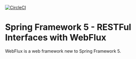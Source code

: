 [![CircleCI](https://circleci.com/gh/rshekhar-java/spring5-webflux-rest/tree/master.svg?style=svg)](https://circleci.com/gh/rshekhar-java/spring5-webflux-rest/tree/master)
# Spring Framework 5 - RESTFul Interfaces with WebFlux
WebFlux is a web framework new to Spring Framework 5. 
